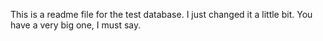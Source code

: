 This is a readme file for the test database. I just changed it a little bit. You have a very big one, I must say.
